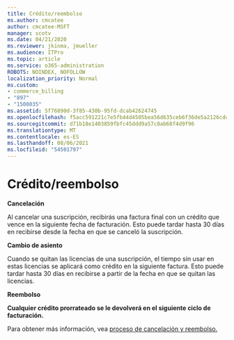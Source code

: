 ```yaml
---
title: Crédito/reembolso
ms.author: cmcatee
author: cmcatee-MSFT
manager: scotv
ms.date: 04/21/2020
ms.reviewer: jkinma, jmueller
ms.audience: ITPro
ms.topic: article
ms.service: o365-administration
ROBOTS: NOINDEX, NOFOLLOW
localization_priority: Normal
ms.custom:
- commerce_billing
- "897"
- "1500035"
ms.assetid: 5f76890d-3f85-430b-95fd-dcab42624745
ms.openlocfilehash: f5acc591221c7e5fb44d4505bea56d635ceb6f36de5a2126cdcf40f815168a1e
ms.sourcegitcommit: d71b18e1403859fbfc45ddd9a57c8ab68f4d9f96
ms.translationtype: MT
ms.contentlocale: es-ES
ms.lasthandoff: 08/06/2021
ms.locfileid: "54501797"
---
```

# <a name="creditrefund"></a>Crédito/reembolso

**Cancelación**
  
Al cancelar una suscripción, recibirás una factura final con un crédito que vence en la siguiente fecha de facturación. Esto puede tardar hasta 30 días en recibirse desde la fecha en que se canceló la suscripción.
  
**Cambio de asiento**
  
Cuando se quitan las licencias de una suscripción, el tiempo sin usar en estas licencias se aplicará como crédito en la siguiente factura. Esto puede tardar hasta 30 días en recibirse a partir de la fecha en que se quitan las licencias.

**Reembolso**

**Cualquier crédito prorrateado se le devolverá en el siguiente ciclo de facturación.**

Para obtener más información, vea [proceso de cancelación y reembolso.](/microsoft-365/commerce/subscriptions/cancel-your-subscription) 
